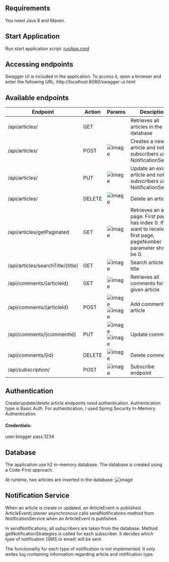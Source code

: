 ## Requirements 

You need Java 8 and Maven.

## Start Application

Run start application script: [runApp.cmd](https://github.com/IleanaDanielescu/Blog/blob/master/runApp.cmd)

## Accessing endpoints

Swagger UI is included in the application. To access it, open a browser and enter the following URL: http://localhost:8080/swagger-ui.html

## Available endpoints

Endpoint | Action | Params | Desciption
------------ | ------------- | ------- | -------
/api/articles/| GET || Retrieves all articles in the database
/api/articles/| POST |![image](https://user-images.githubusercontent.com/70023092/91549702-016f6100-e930-11ea-9912-d900c99681af.png)| Creates a new article and notifies subscribers using NotificationService
/api/articles/| PUT | ![image](https://user-images.githubusercontent.com/70023092/91548454-10551400-e92e-11ea-972e-6947a07d9e5b.png) | Update an existing article  and notifies subscribers using NotificationService
/api/articles/| DELETE |![image](https://user-images.githubusercontent.com/70023092/91548590-4397a300-e92e-11ea-8e21-73ad78b1ed8d.png) | Delete an article.
/api/articles/getPaginated| GET|![image](https://user-images.githubusercontent.com/70023092/91548753-89546b80-e92e-11ea-8c9f-82bf884f9ea4.png)| Retrieves an article page. First page has index 0. If you want to receive the first page, pageNumber parameter should be 0.
/api/articles/searchTitle/{title}|GET|![image](https://user-images.githubusercontent.com/70023092/91548666-64f88f00-e92e-11ea-9bc9-babc334686d6.png)| Search article by title
/api/comments/{articleId}| GET |![image](https://user-images.githubusercontent.com/70023092/91553072-8315bd80-e935-11ea-9d37-b9fe3a7346f0.png)| Retrieves all comments for a given article
/api/comments/{articleId}| POST|![image](https://user-images.githubusercontent.com/70023092/91553132-96288d80-e935-11ea-824a-daa3eddb3a5e.png)![image](https://user-images.githubusercontent.com/70023092/91553209-b0626b80-e935-11ea-8b07-9ce2e32f18b8.png)| Add comment to article
/api/comments/{commentId}| PUT |![image](https://user-images.githubusercontent.com/70023092/91553291-d12ac100-e935-11ea-9b0d-3cc3c14b2439.png)![image](https://user-images.githubusercontent.com/70023092/91553321-e0117380-e935-11ea-8744-a10878356a77.png)| Update comment
/api/comments/{id}| DELETE |![image](https://user-images.githubusercontent.com/70023092/91553351-ec95cc00-e935-11ea-8786-0ab9fc494ec9.png)| Delete comment
/api/subscription/| POST|![image](https://user-images.githubusercontent.com/70023092/91554569-0b955d80-e938-11ea-9b69-f575483d7d25.png)| Subscribe endpoint


## Authentication

Create/update/delete article endpoints need authentication. Authentication type is Basic Auth. For authentication, I used Spring Security In-Memory Authentication.
#### Credentials:
user:blogger
pass:1234

## Database

The application use h2 in-memory database. The database is created using a Code-First approach. 

At runtime, two articles are inserted in the database: 
![image](https://user-images.githubusercontent.com/70023092/91554048-097ecf00-e937-11ea-9efd-0aed88638e08.png)


## Notification Service

When an article is create or updated, an ArticleEvent is published. ArticleEventListener asynchronous calls sendNotifications method from NotificationService when an ArticleEvent is published. 

In sendNotifications, all subscribers are taken from the database. Method getNotificationStrategies is called for each subscriber. It decides which type of notification (SMS or email) will be sent.

The functionality for each type of notification is not implemented. It only writes log containing information regarding article and notification type.


